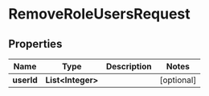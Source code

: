 

# RemoveRoleUsersRequest


## Properties

| Name | Type | Description | Notes |
|------------ | ------------- | ------------- | -------------|
|**userId** | **List&lt;Integer&gt;** |  |  [optional] |



